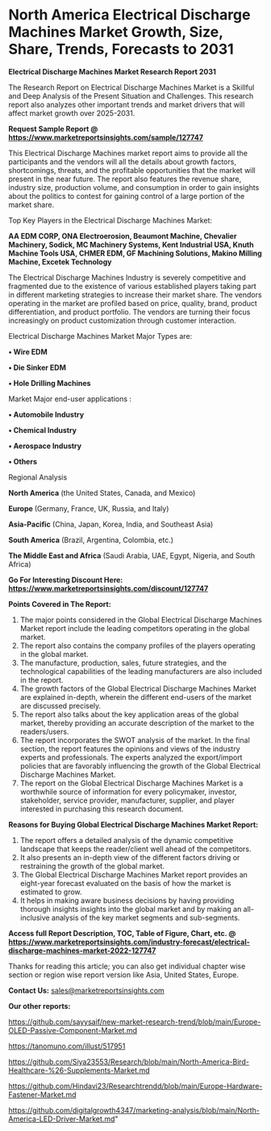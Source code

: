 # North America Electrical Discharge Machines Market Growth, Size, Share, Trends, Forecasts to 2031

<strong>Electrical Discharge Machines Market Research Report 2031</strong>

The Research Report on Electrical Discharge Machines Market is a Skillful and Deep Analysis of the Present Situation and Challenges. This research report also analyzes other important trends and market drivers that will affect market growth over 2025-2031.

<strong>Request Sample Report @ <a href=https://www.marketreportsinsights.com/sample/127747>https://www.marketreportsinsights.com/sample/127747</a></strong>

This Electrical Discharge Machines market report aims to provide all the participants and the vendors will all the details about growth factors, shortcomings, threats, and the profitable opportunities that the market will present in the near future. The report also features the revenue share, industry size, production volume, and consumption in order to gain insights about the politics to contest for gaining control of a large portion of the market share.

Top Key Players in the Electrical Discharge Machines Market:

<strong>AA EDM CORP, ONA Electroerosion, Beaumont Machine, Chevalier Machinery, Sodick, MC Machinery Systems, Kent Industrial USA, Knuth Machine Tools USA, CHMER EDM, GF Machining Solutions, Makino Milling Machine, Excetek Technology</strong>

The Electrical Discharge Machines Industry is severely competitive and fragmented due to the existence of various established players taking part in different marketing strategies to increase their market share. The vendors operating in the market are profiled based on price, quality, brand, product differentiation, and product portfolio. The vendors are turning their focus increasingly on product customization through customer interaction.

Electrical Discharge Machines Market Major Types are:

<strong>• Wire EDM

• Die Sinker EDM

• Hole Drilling Machines</strong>

Market Major end-user applications :

<strong>• Automobile Industry

• Chemical Industry

• Aerospace Industry

• Others</strong>

Regional Analysis

</u><strong><b>North America</b></strong> (the United States, Canada, and Mexico)

<strong><b>Europe </b></strong>(Germany, France, UK, Russia, and Italy)

<strong><b>Asia-Pacific</b></strong> (China, Japan, Korea, India, and Southeast Asia)

<strong><b>South America</b></strong> (Brazil, Argentina, Colombia, etc.)

<strong><b>The Middle East and Africa</b></strong> (Saudi Arabia, UAE, Egypt, Nigeria, and South Africa)

<strong>Go For Interesting Discount Here: <a href=https://www.marketreportsinsights.com/discount/127747>https://www.marketreportsinsights.com/discount/127747</a></strong>

<strong>Points Covered in The Report:</strong>
<ol>
  <li>The major points considered in the Global Electrical Discharge Machines Market report include the leading competitors operating in the global market.</li>
  <li>The report also contains the company profiles of the players operating in the global market.</li>
  <li>The manufacture, production, sales, future strategies, and the technological capabilities of the leading manufacturers are also included in the report.</li>
  <li>The growth factors of the Global Electrical Discharge Machines Market are explained in-depth, wherein the different end-users of the market are discussed precisely.</li>
  <li>The report also talks about the key application areas of the global market, thereby providing an accurate description of the market to the readers/users.</li>
  <li>The report incorporates the SWOT analysis of the market. In the final section, the report features the opinions and views of the industry experts and professionals. The experts analyzed the export/import policies that are favorably influencing the growth of the Global Electrical Discharge Machines Market.</li>
  <li>The report on the Global Electrical Discharge Machines Market is a worthwhile source of information for every policymaker, investor, stakeholder, service provider, manufacturer, supplier, and player interested in purchasing this research document.</li>
</ol>
<strong>Reasons for Buying Global Electrical Discharge Machines Market Report:</strong>

<ol>
  <li>The report offers a detailed analysis of the dynamic competitive landscape that keeps the reader/client well ahead of the competitors.</li>
  <li>It also presents an in-depth view of the different factors driving or restraining the growth of the global market.</li>
  <li>The Global Electrical Discharge Machines Market report provides an eight-year forecast evaluated on the basis of how the market is estimated to grow.</li>
  <li>It helps in making aware business decisions by having providing thorough insights insights into the global market and by making an all-inclusive analysis of the key market segments and sub-segments.</li>
</ol>
<strong>Access full Report Description, TOC, Table of Figure, Chart, etc. @ <a href=https://www.marketreportsinsights.com/industry-forecast/electrical-discharge-machines-market-2022-127747>https://www.marketreportsinsights.com/industry-forecast/electrical-discharge-machines-market-2022-127747</a></strong>


Thanks for reading this article; you can also get individual chapter wise section or region wise report version like Asia, United States, Europe.

<strong>Contact Us:</strong>
sales@marketreportsinsights.com

<strong>Our other reports:</strong>

<a href=https://github.com/sayysaif/new-market-research-trend/blob/main/Europe-OLED-Passive-Component-Market.md>https://github.com/sayysaif/new-market-research-trend/blob/main/Europe-OLED-Passive-Component-Market.md</a>

<a href=https://tanomuno.com/illust/517951>https://tanomuno.com/illust/517951</a>

<a href=https://github.com/Siya23553/Research/blob/main/North-America-Bird-Healthcare-%26-Supplements-Market.md>https://github.com/Siya23553/Research/blob/main/North-America-Bird-Healthcare-%26-Supplements-Market.md</a>

<a href=https://github.com/Hindavi23/Researchtrendd/blob/main/Europe-Hardware-Fastener-Market.md>https://github.com/Hindavi23/Researchtrendd/blob/main/Europe-Hardware-Fastener-Market.md</a>

<a href=https://github.com/digitalgrowth4347/marketing-analysis/blob/main/North-America-LED-Driver-Market.md>https://github.com/digitalgrowth4347/marketing-analysis/blob/main/North-America-LED-Driver-Market.md</a>"
